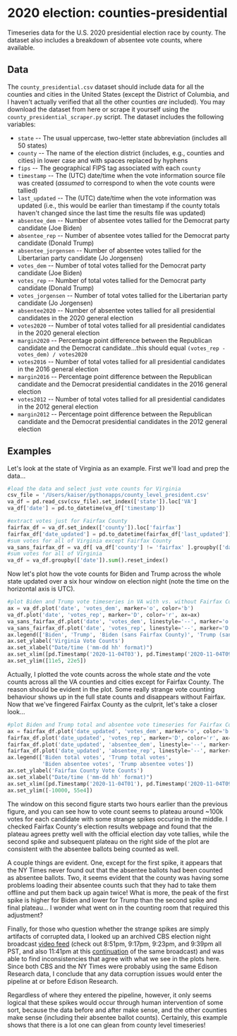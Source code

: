# 2020 election: counties-presidential

Timeseries data for the U.S. 2020 presidential election race by county.  The dataset also includes a breakdown of absentee vote counts, where available.

## Data

The `county_presidential.csv` dataset should include data for all the counties and cities in the United States (except the District of Columbia, and I haven't actually verified that all the other counties *are* included).  You may download the dataset from here or scrape it yourself using the `county_presidential_scraper.py` script.  The dataset includes the following variables:

 * `state`              -- The usual uppercase, two-letter state abbreviation (includes all 50 states)
 * `county`             -- The name of the election district (includes, e.g., counties and cities) in lower case and with spaces replaced by hyphens
 * `fips`               -- The geographical FIPS tag associated with each `county`
 * `timestamp`          -- The (UTC) date/time when the vote information source file was created (*assumed* to correspond to when the vote counts were tallied)
 * `last_updated`       -- The (UTC) date/time when the vote information was updated (i.e., this would be earlier than timestamp if the county totals haven't changed since the last time the results file was updated)
 * `absentee_dem`       -- Number of absentee votes tallied for the Democrat party candidate (Joe Biden) 
 * `absentee_rep`       -- Number of absentee votes tallied for the Democrat party candidate (Donald Trump) 
 * `absentee_jorgensen` -- Number of absentee votes tallied for the Libertarian party candidate (Jo Jorgensen) 
 * `votes_dem`          -- Number of total votes tallied for the Democrat party candidate (Joe Biden) 
 * `votes_rep`          -- Number of total votes tallied for the Democrat party candidate (Donald Trump) 
 * `votes_jorgensen`    -- Number of total votes tallied for the Libertarian party candidate (Jo Jorgensen) 
 * `absentee2020`       -- Number of absentee votes tallied for all presidential candidates in the 2020 general election
 * `votes2020`          -- Number of total votes tallied for all presidential candidates in the 2020 general election
 * `margin2020`         -- Percentage point difference between the Republican candidate and the Democrat candidate...this should equal `(votes_rep - votes_dem) / votes2020`
 * `votes2016`          -- Number of total votes tallied for all presidential candidates in the 2016 general election 
 * `margin2016`         -- Percentage point difference between the Republican candidate and the Democrat presidential candidates in the 2016 general election
 * `votes2012`          -- Number of total votes tallied for all presidential candidates in the 2012 general election 
 * `margin2012`         -- Percentage point difference between the Republican candidate and the Democrat presidential candidates in the 2012 general election

## Examples

Let's look at the state of Virginia as an example.  First we'll load and prep the data...

```Python
#load the data and select just vote counts for Virginia
csv_file = '/Users/kaiser/pythonapps/county_level_president.csv'
va_df = pd.read_csv(csv_file).set_index(['state']).loc['VA']
va_df['date'] = pd.to_datetime(va_df['timestamp'])

#extract votes just for Fairfax County
fairfax_df = va_df.set_index(['county']).loc['fairfax']
fairfax_df['date_updated'] = pd.to_datetime(fairfax_df['last_updated'])
#sum votes for all of Virginia except Fairfax County
va_sans_fairfax_df = va_df[ va_df['county'] != 'fairfax' ].groupby(['date']).sum().reset_index()
#sum votes for all of Virginia
va_df = va_df.groupby(['date']).sum().reset_index()
```

Now let's plot how the vote counts for Biden and Trump across the whole state updated over a six hour window on election night (note the time on the horizontal axis is UTC).

```Python
#plot Biden and Trump vote timeseries in VA with vs. without Fairfax County
ax = va_df.plot('date', 'votes_dem', marker='o', color='b')
va_df.plot('date', 'votes_rep', marker='D', color='r', ax=ax)
va_sans_fairfax_df.plot('date', 'votes_dem', linestyle='--', marker='o', color='b', alpha=0.2, ax=ax)
va_sans_fairfax_df.plot('date', 'votes_rep', linestyle='--', marker='D', color='r', alpha=0.2, ax=ax)
ax.legend(['Biden', 'Trump', 'Biden (sans Fairfax County)', 'Trump (sans Fairfax County)'])
ax.set_ylabel('Virginia Vote Counts')
ax.set_xlabel("Date/time ('mm-dd hh' format)")
ax.set_xlim([pd.Timestamp('2020-11-04T03'), pd.Timestamp('2020-11-04T09')])
ax.set_ylim([11e5, 22e5])
```
[](./example_fig3.png)

Actually, I plotted the vote counts across the whole state *and* the vote counts across all the VA counties and cities except for Fairfax County.  The reason should be evident in the plot.  Some really strange vote counting behaviour shows up in the full state counts and disappears without Fairfax.  Now that we've fingered Fairfax County as the culprit, let's take a closer look...

```Python
#plot Biden and Trump total and absentee vote timeseries for Fairfax County
ax = fairfax_df.plot('date_updated', 'votes_dem', marker='o', color='b')
fairfax_df.plot('date_updated', 'votes_rep', marker='D', color='r', ax=ax)
fairfax_df.plot('date_updated', 'absentee_dem', linestyle='--', marker='o', color='b', alpha=0.35, ax=ax)
fairfax_df.plot('date_updated', 'absentee_rep', linestyle='--', marker='D', color='r', alpha=0.35, ax=ax)
ax.legend(['Biden total votes', 'Trump total votes', 
           'Biden absentee votes', 'Trump absentee votes'])
ax.set_ylabel('Fairfax County Vote Counts')
ax.set_xlabel("Date/time ('mm-dd hh' format)")
ax.set_xlim([pd.Timestamp('2020-11-04T01'), pd.Timestamp('2020-11-04T09')])
ax.set_ylim([-10000, 55e4])
```
[](./example_fig4.png)

The window on this second figure starts two hours earlier than the previous figure, and you can see how to vote count seems to plateau around ~100k votes for each candidate with some strange spikes occuring in the middle.  I checked Fairfax County's election results webpage and found that the plateau agrees pretty well with the official election day vote tallies, while the second spike and subsequent plateau on the right side of the plot are consistent with the absentee ballots being counted as well.

A couple things are evident.  One, except for the first spike, it appears that the NY Times never found out that the absentee ballots had been counted as absentee ballots.  Two, it seems evident that the county was having some problems loading their absentee counts such that they had to take them offline and put them back up again twice!  What is more, the peak of the first spike is higher for Biden and lower for Trump than the second spike and final plateau... I wonder what went on in the counting room that required this adjustment?

Finally, for those who question whether the strange spikes are simply artifacts of corrupted data, I looked up an archived CBS election night broadcast [video feed](https://archive.org/details/KPIX_20201104_000000_CBS_News_2020_Election_Night_--_America_Decides/start/17460/end/17520) (check out 8:51pm, 9:17pm, 9:23pm, and 9:39pm all PST, and also 11:41pm at this [continuation](https://archive.org/details/KPIX_20201104_073500_CBS_News_2020_Election_Night_--_America_Decides/start/360/end/420) of the same broadcast) and was able to find inconsistencies that agree with what we see in the plots here.  Since both CBS and the NY Times were probably using the same Edison Research data, I conclude that any data corruption issues would enter the pipeline at or before Edison Research.  

Regardless of where they entered the pipeline, however, it only seems logical that these spikes would occur through human intervention of some sort, because the data before and after make sense, and the other counties make sense (including their absentee ballot counts).  Certainly, this example shows that there is a lot one can glean from county level timeseries!
